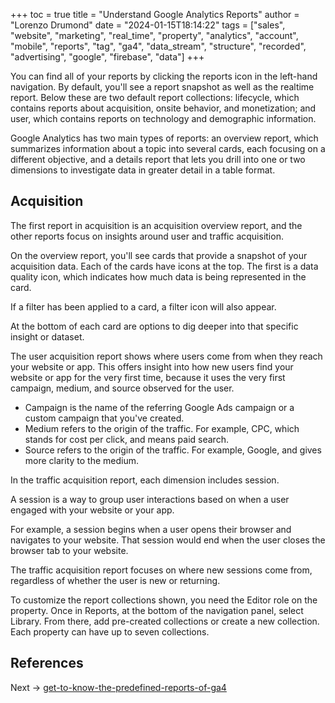 +++
toc = true
title = "Understand Google Analytics Reports"
author = "Lorenzo Drumond"
date = "2024-01-15T18:14:22"
tags = ["sales",  "website",  "marketing",  "real_time",  "property",  "analytics",  "account",  "mobile",  "reports",  "tag",  "ga4",  "data_stream",  "structure",  "recorded",  "advertising",  "google",  "firebase",  "data"]
+++


You can find all of your reports by clicking the reports icon in the left-hand
navigation. By default, you'll see a report snapshot as well as the realtime
report. Below these are two default report collections: lifecycle, which
contains reports about acquisition, onsite behavior, and monetization; and
user, which contains reports on technology and demographic information.


Google Analytics has two main types of reports: an overview report, which summarizes information about a topic into several cards, each focusing on a different objective, and a details report that lets you drill into one or two dimensions to investigate data in greater detail in a table format.

## Acquisition
The first report in acquisition is an acquisition overview report, and the other reports focus on insights around user and traffic acquisition.

On the overview report, you'll see cards that provide a snapshot of your acquisition data. Each of the cards have icons at the top. The first is a data quality icon, which indicates how much data is being represented in the card.

If a filter has been applied to a card, a filter icon will also appear.

At the bottom of each card are options to dig deeper into that specific insight or dataset.

The user acquisition report shows where users come from when they reach your website or app. This offers insight into how new users find your website or app for the very first time, because it uses the very first campaign, medium, and source observed for the user.
- Campaign is the name of the referring Google Ads campaign or a custom campaign that you've created.
- Medium refers to the origin of the traffic. For example, CPC, which stands for cost per click, and means paid search.
- Source refers to the origin of the traffic. For example, Google, and gives more clarity to the medium.


In the traffic acquisition report, each dimension includes session.

A session is a way to group user interactions based on when a user engaged with your website or your app.

For example, a session begins when a user opens their browser and navigates to your website. That session would end when the user closes the browser tab to your website.

The traffic acquisition report focuses on where new sessions come from, regardless of whether the user is new or returning.



To customize the report collections shown, you need the Editor role on the
property. Once in Reports, at the bottom of the navigation panel, select
Library. From there, add pre-created collections or create a new collection.
Each property can have up to seven collections.

## References

Next -> [get-to-know-the-predefined-reports-of-ga4](/wiki/get-to-know-the-predefined-reports-of-ga4/)
